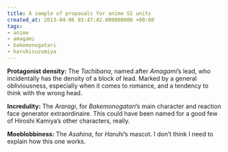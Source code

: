 ```yaml
---
title: A sample of proposals for anime SI units
created_at: 2013-04-06 03:47:42.000000000 +00:00
tags:
- anime
- amagami
- bakemonogatari
- haruhisuzumiya
---
```


**Protagonist density:** The *Tachibana*, named after *Amagami*’s lead,
who incidentally has the density of a block of lead. Marked by a general
obliviousness, especially when it comes to romance, and a tendency to
think with the wrong head.

**Incredulity:** The *Araragi*, for *Bakemonogatari*’s main character
and reaction face generator extraordinaire. This could have been named
for a good few of Hiroshi Kamiya’s other characters, really.

**Moeblobbiness:** The *Asahina*, for *Haruhi*’s mascot. I don’t think I
need to explain how this one works.
